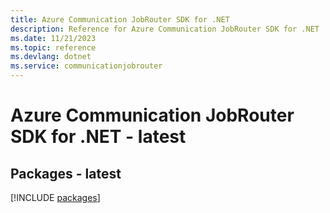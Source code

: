 ```yaml
---
title: Azure Communication JobRouter SDK for .NET
description: Reference for Azure Communication JobRouter SDK for .NET
ms.date: 11/21/2023
ms.topic: reference
ms.devlang: dotnet
ms.service: communicationjobrouter
---
```

# Azure Communication JobRouter SDK for .NET - latest
## Packages - latest
[!INCLUDE [packages](communication-jobrouter-index.md)]
